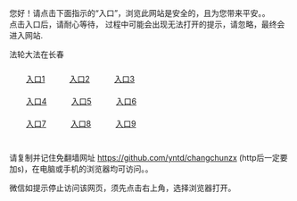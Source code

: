 您好！请点击下面指示的“入口”，浏览此网站是安全的，且为您带来平安。。 <br/>
点击入口后，请耐心等待， 过程中可能会出现无法打开的提示，请忽略，最终会进入网站. </br>

法轮大法在长春<br/>
<div style="padding:10px"><a style="margin:20px" target="_blank" href="https://dqbugrqxh5od6.cloudfront.net/2Qpsp?zntvw" id="ccLink1" rel="nofollow">入口1</a> <a target="_blank" style="margin:20px" href="https://d39jwj8z6b2oqc.cloudfront.net/2Qpsp?fxjzru" id="ccLink2" rel="nofollow">入口2</a> <a style="margin:20px" target="_blank" href="https://d2qpiv3z4z9d0q.cloudfront.net/2Qpsp?gdcvqsdf" id="ccLink3" rel="nofollow">入口3</a></div>

<div style="padding:10px" ><a style="margin:20px" target="_blank" href="https://dqbugrqxh5od6.cloudfront.net/2Qpsp?zntvw" id="ccLink4" rel="nofollow">入口4</a> <a style="margin:20px" href="https://d39jwj8z6b2oqc.cloudfront.net/2Qpsp?fxjzru" target="_blank" id="ccLink5" rel="nofollow">入口5</a> <a style="margin:20px" href="https://d2qpiv3z4z9d0q.cloudfront.net/2Qpsp?gdcvqsdf" target="_blank" id="ccLink6" rel="nofollow">入口6</a></div>

<div style="padding:10px"><a style="margin:20px" target="_blank" href="https://dqbugrqxh5od6.cloudfront.net/2Qpsp?zntvw" id="ccLink7" rel="nofollow">入口7</a> <a style="margin:20px" href="https://d39jwj8z6b2oqc.cloudfront.net/2Qpsp?fxjzru" target="_blank" id="ccLink8" rel="nofollow">入口8</a> <a style="margin:20px" target="_blank" href="https://d2qpiv3z4z9d0q.cloudfront.net/2Qpsp?gdcvqsdf" id="ccLink9" rel="nofollow">入口9</a></div>

<br/>



请复制并记住免翻墙网址 https://github.com/yntd/changchunzx (http后一定要加s)，在电脑或手机的浏览器均可访问。。<br/>

微信如提示停止访问该网页，须先点击右上角，选择浏览器打开。
